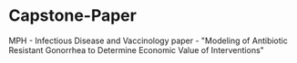 # Capstone-Paper
MPH - Infectious Disease and Vaccinology paper - "Modeling of Antibiotic Resistant Gonorrhea to Determine Economic Value of Interventions"
